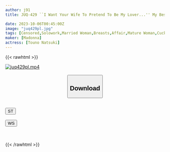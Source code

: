 ```yaml
---
author: j91
title: JUQ-429 ``I Want Your Wife To Pretend To Be My Lover...'' My Best Friend Begged Me To Lend Out My Beloved Wife, But This Was The Worst Outcome For Me... Natsuo Tono

date: 2023-10-06T00:45:00Z
image: "juq429pl.jpg"
tags: [Censored,Solowork,Married Woman,Breasts,Affair,Mature Woman,Cuckold	]
maker: [Madonna]
actress: [Touno Natsuki]
---
```



{{< rawhtml >}}

<div class="video" data-videoid="J3M1bJWyYeTjdM7">
    <a href="javascript:;">
        <img src="https://my.j91.asia/posts/juq429pl/juq429pl.jpg" width="WIDTH" height="HEIGHT" alt="juq429pl.mp4" loading="lazy">
    </a>
</div>

<script type="text/javascript" src="https://j91.asia/asset/on-demand-st.js"></script>

<br>
  <link rel="stylesheet" href="https://j91.asia/asset/bs5.css">
  
  <center>
  <button class="btn btn-primary" type="button" data-bs-toggle="collapse" data-bs-target=".multi-collapse" aria-expanded="false" aria-controls="multiCollapseExample1 multiCollapseExample2"><h2>Download</h2></button></center>
</p>
<div class="row">
  <div class="col">
    <div class="collapse multi-collapse" id="multiCollapseExample1">
      <div class="card card-body">
	      	      <br>
<div class="buttons">  
<a href="https://streamtape.to/v/J3M1bJWyYeTjdM7"><button class="btn-hover color-3"><i class="fa fa-download"></i> ST</button></a></div>
    </div>
  </div>
</div>
  <div class="col">
    <div class="collapse multi-collapse" id="multiCollapseExample2">
      <div class="card card-body">
	      <br>
<div class="buttons">
    <a href="https://wolfstream.tv/opwy0mrfm9zw"><button class="btn-hover color-9"><i class="fa fa-download"></i> WS</button></a></div>
<br><br>
      </div>
    </div>
  </div>
</div>

{{< /rawhtml >}}
